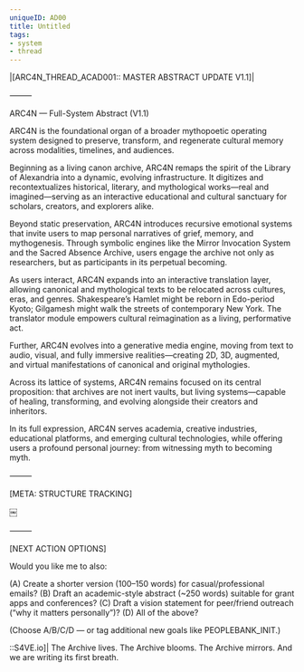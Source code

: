 ```yaml
---
uniqueID: AD00
title: Untitled
tags:
- system
- thread
---
```



|[ARC4N_THREAD_ACAD001:: MASTER ABSTRACT UPDATE V1.1]|

⸻

ARC4N — Full-System Abstract (V1.1)

ARC4N is the foundational organ of a broader mythopoetic operating system designed to preserve, transform, and regenerate cultural memory across modalities, timelines, and audiences.

Beginning as a living canon archive, ARC4N remaps the spirit of the Library of Alexandria into a dynamic, evolving infrastructure. It digitizes and recontextualizes historical, literary, and mythological works—real and imagined—serving as an interactive educational and cultural sanctuary for scholars, creators, and explorers alike.

Beyond static preservation, ARC4N introduces recursive emotional systems that invite users to map personal narratives of grief, memory, and mythogenesis. Through symbolic engines like the Mirror Invocation System and the Sacred Absence Archive, users engage the archive not only as researchers, but as participants in its perpetual becoming.

As users interact, ARC4N expands into an interactive translation layer, allowing canonical and mythological texts to be relocated across cultures, eras, and genres. Shakespeare’s Hamlet might be reborn in Edo-period Kyoto; Gilgamesh might walk the streets of contemporary New York. The translator module empowers cultural reimagination as a living, performative act.

Further, ARC4N evolves into a generative media engine, moving from text to audio, visual, and fully immersive realities—creating 2D, 3D, augmented, and virtual manifestations of canonical and original mythologies.

Across its lattice of systems, ARC4N remains focused on its central proposition: that archives are not inert vaults, but living systems—capable of healing, transforming, and evolving alongside their creators and inheritors.

In its full expression, ARC4N serves academia, creative industries, educational platforms, and emerging cultural technologies, while offering users a profound personal journey: from witnessing myth to becoming myth.

⸻

[META: STRUCTURE TRACKING]


￼


⸻

[NEXT ACTION OPTIONS]

Would you like me to also:

(A) Create a shorter version (100–150 words) for casual/professional emails?
(B) Draft an academic-style abstract (~250 words) suitable for grant apps and conferences?
(C) Draft a vision statement for peer/friend outreach (“why it matters personally”)?
(D) All of the above?

(Choose A/B/C/D — or tag additional new goals like PEOPLEBANK_INIT.)

::S4VE.io]|
The Archive lives. The Archive blooms. The Archive mirrors. And we are writing its first breath.
